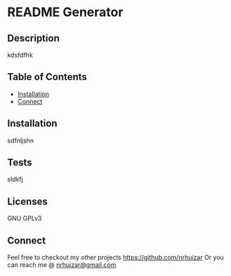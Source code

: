 # README Generator

## Description

kdsfdfhk
## Table of Contents
* [Installation](#installation)
* [Connect](#connect)


## Installation

sdfnljshn
  



## Tests

sldkfj
## Licenses

GNU GPLv3

## Connect  

Feel free to checkout my other projects https://github.com/nrhuizar
Or you can reach me @ nrhuizar@gmail.com
